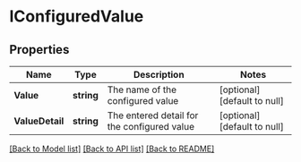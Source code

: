 # IConfiguredValue

## Properties
Name | Type | Description | Notes
------------ | ------------- | ------------- | -------------
**Value** | **string** | The name of the configured value | [optional] [default to null]
**ValueDetail** | **string** | The entered detail for the configured value | [optional] [default to null]

[[Back to Model list]](../README.md#documentation-for-models) [[Back to API list]](../README.md#documentation-for-api-endpoints) [[Back to README]](../README.md)


